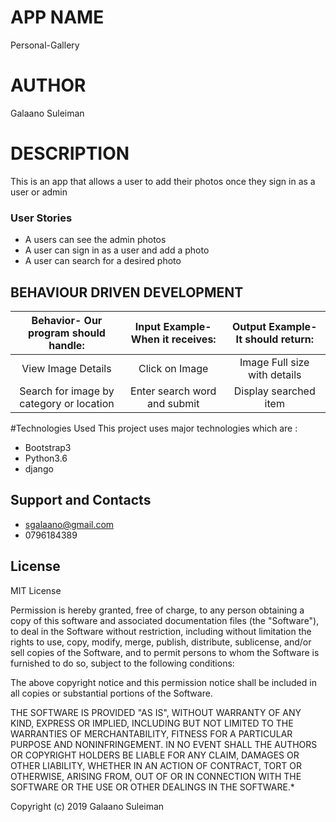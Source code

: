# APP NAME
Personal-Gallery
# AUTHOR
Galaano Suleiman

# DESCRIPTION
This is an app that allows a user to add their photos once they sign in as a user or admin

### User Stories
- A users can see the admin photos
- A user can sign in as a user and add a photo
- A user can search for a desired photo


## BEHAVIOUR DRIVEN DEVELOPMENT

| Behavior- Our program should handle: | Input Example- When it receives: | Output Example- It should return: |
| :-------------: | :-------------: | :-------------: |
| View Image Details | Click on Image  | Image Full size with details |
| Search for image by category or location | Enter search word and submit | Display searched item | 

#Technologies Used
This project uses major technologies which are :
- Bootstrap3
- Python3.6
- django

## Support and Contacts
 - sgalaano@gmail.com
 - 0796184389

## License
 MIT License

Permission is hereby granted, free of charge, to any person obtaining a copy of this software and associated documentation files (the "Software"), to deal in the Software without restriction, including without limitation the rights to use, copy, modify, merge, publish, distribute, sublicense, and/or sell copies of the Software, and to permit persons to whom the Software is furnished to do so, subject to the following conditions:

The above copyright notice and this permission notice shall be included in all copies or substantial portions of the Software.

THE SOFTWARE IS PROVIDED "AS IS", WITHOUT WARRANTY OF ANY KIND, EXPRESS OR IMPLIED, INCLUDING BUT NOT LIMITED TO THE WARRANTIES OF MERCHANTABILITY, FITNESS FOR A PARTICULAR PURPOSE AND NONINFRINGEMENT. IN NO EVENT SHALL THE AUTHORS OR COPYRIGHT HOLDERS BE LIABLE FOR ANY CLAIM, DAMAGES OR OTHER LIABILITY, WHETHER IN AN ACTION OF CONTRACT, TORT OR OTHERWISE, ARISING FROM, OUT OF OR IN CONNECTION WITH THE SOFTWARE OR THE USE OR OTHER DEALINGS IN THE SOFTWARE.*

Copyright (c) 2019 Galaano Suleiman
